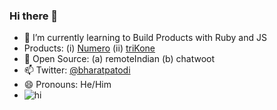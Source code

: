 ### Hi there 👋

<!--
**bharat-patodi/bharat-patodi** is a ✨ _special_ ✨ repository because its `README.md` (this file) appears on your GitHub profile.
-->

- 🌱 I’m currently learning to Build Products with Ruby and JS
- Products: (i) [Numero](https://altcampus.github.io/numero/build/index.html) (ii) [triKone](https://bharat-patodi.github.io/trikone/)
- 👯 Open Source: (a) remoteIndian (b) chatwoot
- 📫 Twitter: [@bharatpatodi](https://twitter.com/bharatpatodi)
- 😄 Pronouns: He/Him
- ![hi](https://www.codewars.com/users/bharat-patodi/badges/small)
